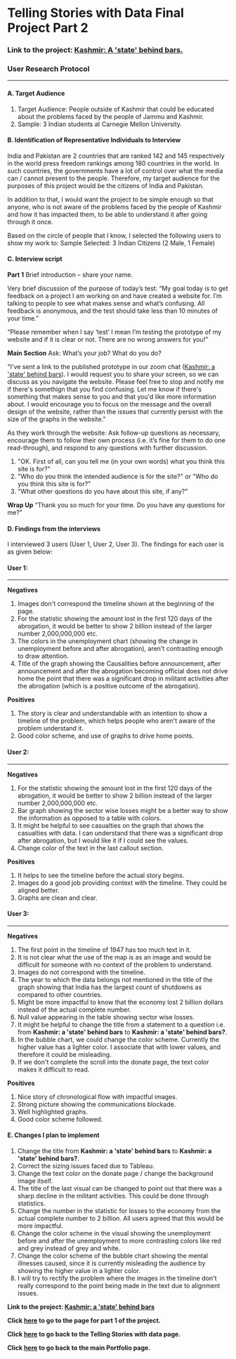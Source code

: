 # Telling Stories with Data Final Project Part 2

### Link to the project: [Kashmir: A 'state' behind bars.](https://carnegiemellon.shorthandstories.com/kashmir--a--state--behind-bars/index.html)

### User Research Protocol
---
#### A. Target Audience

1. Target Audience: People outside of Kashmir that could be educated about the problems faced by the people of Jammu and Kashmir.
2. Sample: 3 Indian students at Carnegie Mellon University.

#### B. Identification of Representative Individuals to Interview
India and Pakistan are 2 countries that are ranked 142 and 145 respectively in the world press freedom rankings among 180 countries in the world. In such countries, the governments have a lot of control over what the media can / cannot present to the people. Therefore, my target audience for the purposes of this project would be the citizens of India and Pakistan. 

In addition to that, I would want the project to be simple enough so that anyone, who is not aware of the problems faced by the people of Kashmir and how it has impacted them, to be able to understand it after going through it once. 

Based on the circle of people that I know, I selected the following users to show my work to:
Sample Selected: 3 Indian Citizens (2 Male, 1 Female)

#### C. Interview script 

**Part 1**
Brief introduction – share your name. 

Very brief discussion of the purpose of today’s test: “My goal today is to get feedback on a project I am working on and have created a website for. I’m talking to people to see what makes sense and what’s confusing. All feedback is anonymous, and the test should take less than 10 minutes of your time.”

“Please remember when I say ‘test’ I mean I’m testing the prototype of my website and if it is clear or not. There are no wrong answers for you!”

**Main Section**
Ask: What’s your job? What do you do?

"I've sent a link to the published prototype in our zoom chat ([Kashmir: a 'state' behind bars](https://carnegiemellon.shorthandstories.com/kashmir--a--state--behind-bars/index.html)). I would request you to share your screen, so we can discuss as you navigate the website. Please feel free to stop and notify me if there's somethign that you find confusing. Let me know if there's something that makes sense to you and that you'd like more information about. I would encourage you to focus on the message and the overall design of the website, rather than the issues that currently persist with the size of the graphs in the website."

As they work through the website: Ask follow-up questions as necessary, encourage them to follow their own process (i.e. it’s fine for them to do one read-through), and respond to any questions with further discussion.
1. "OK. First of all, can you tell me (in your own words) what you think this site is for?"
2. "Who do you think the intended audience is for the site?" or "Who do you think this site is for?"
3. "What other questions do you have about this site, if any?"

**Wrap Up**
“Thank you so much for your time. Do you have any questions for me?”

#### D. Findings from the interviews

I interviewed 3 users (User 1, User 2, User 3). The findings for each user is as given below:

#### User 1:
---

**Negatives**
1. Images don't correspond the timeline shown at the beginning of the page. 
2. For the statistic showing the amount lost in the first 120 days of the abrogation, it would be better to show 2 billion instead of the larger number 2,000,000,000 etc.
3. The colors in the unemployment chart (showing the change in unemployment before and after abrogation), aren't contrasting enough to draw attention. 
4. Title of the graph showing the Causalities before announcement, after announcement and after the abrogation becoming official does not drive home the point that there was a significant drop in militant activities after the abrogation (which is a positive outcome of the abrogation).

**Positives**
1. The story is clear and understandable with an intention to show a timeline of the problem, which helps people who aren't aware of the problem understand it. 
2. Good color scheme, and use of graphs to drive home points. 

#### User 2:
---

**Negatives**
1. For the statistic showing the amount lost in the first 120 days of the abrogation, it would be better to show 2 billion instead of the larger number 2,000,000,000 etc.
2. Bar graph showing the sector wise losses might be a better way to show the information as opposed to a table with colors. 
3. It might be helpful to see casualties on the graph that shows the casualties with data. I can understand that there was a significant drop after abrogation, but I would like it if I could see the values. 
4. Change color of the text in the last callout section. 

**Positives**
1. It helps to see the timeline before the actual story begins. 
2. Images do a good job providing context with the timeline. They could be aligned better. 
3. Graphs are clean and clear. 

#### User 3:
---

**Negatives**
1. The first point in the timeline of 1947 has too much text in it. 
2. It is not clear what the use of the map is as an image and would be difficult for someone with no context of the problem to understand. 
3. Images do not correspond with the timeline. 
4. The year to which the data belongs not mentioned in the title of the graph showing that India has the largest count of shutdowns as compared to other countries. 
5. Might be more impactful to know that the economy lost 2 billion dollars instead of the actual complete number. 
6. Null value appearing in the table showing sector wise losses. 
7. It might be helpful to change the title from a statement to a question i.e. from **Kashmir: a 'state' behind bars** to **Kashmir: a 'state' behind bars?**.
8. In the bubble chart, we could change the color scheme. Currently the higher value has a lighter color. I associate that with lower values, and therefore it could be misleading. 
9. If we don't complete the scroll into the donate page, the text color makes it difficult to read. 

**Positives**
1. Nice story of chronological flow with impactful images. 
2. Strong picture showing the communications blockade. 
3. Well highlighted graphs. 
4. Good color scheme followed. 

#### E. Changes I plan to implement
1. Change the title from **Kashmir: a 'state' behind bars** to **Kashmir: a 'state' behind bars?**.
2. Correct the sizing issues faced due to Tableau. 
3. Change the text color on the donate page / change the background image itself. 
4. The title of the last visual can be changed to point out that there was a sharp decline in the militant activities. This could be done through statistics. 
5. Change the number in the statistic for losses to the economy from the actual complete number to 2 billion. All users agreed that this would be more impactful. 
6. Change the color scheme in the visual showing the unemployment before and after the unemployment to more contrasting colors like red and grey instead of grey and white. 
7. Change the color scheme of the bubble chart showing the mental illnesses caused, since it is currently misleading the audience by showing the higher value in a lighter color. 
8. I will try to rectify the problem where the images in the timeline don't really correspond to the point being made in the text due to alignment issues.


**Link to the project: [Kashmir: a 'state' behind bars](https://carnegiemellon.shorthandstories.com/kashmir--a--state--behind-bars/index.html)**



**Click [here](FinalProject.md) to go to the page for part 1 of the project.**

**Click [here](TSWD.md) to go back to the Telling Stories with data page.**

**Click [here](README.md) to go back to the main Portfolio page.**

